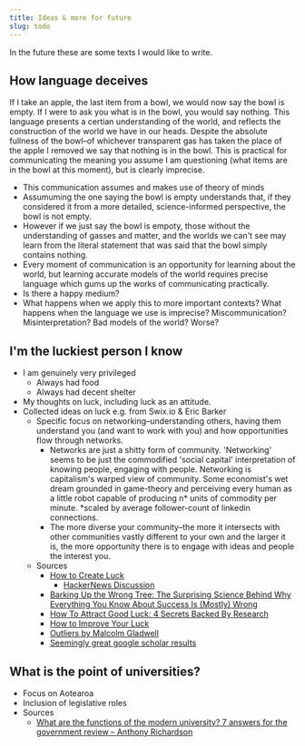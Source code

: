 ```yaml
---
title: Ideas & more for future
slug: todo
---
```


In the future these are some texts I would like to write.

## How language deceives
If I take an apple, the last item from a bowl, we would now say the bowl is empty. If I were to ask you what is in the bowl, you would say nothing. This language presents a certian understanding of the world, and reflects the construction of the world we have in our heads. Despite the absolute fullness of the bowl–of whichever transparent gas has taken the place of the apple I removed we say that nothing is in the bowl. This is practical for communicating the meaning you assume I am questioning (what items are in the bowl at this moment), but is clearly imprecise.
- This communication assumes and makes use of theory of minds
- Assumuming the one saying the bowl is empty understands that, if they considered it from a more detailed, science-informed perspective, the bowl is not empty.
- However if we just say the bowl is empoty, those without the understanding of gasses and matter, and the worlds we can't see may learn from the literal statement that was said that the bowl simply contains nothing.
- Every moment of communication is an opportunity for learning about the world, but learning accurate models of the world requires precise language which gums up the works of communicating practically.
- Is there a happy medium?
- What happens when we apply this to more important contexts? What happens when the language we use is imprecise? Miscommunication? Misinterpretation? Bad models of the world? Worse? 

## I'm the luckiest person I know
- I am genuinely very privileged
    - Always had food
    - Always had decent shelter
- My thoughts on luck, including luck as an attitude.
- Collected ideas on luck e.g. from Swix.io & Eric Barker
    - Specific focus on networking–understanding others, having them understand you (and want to work with you) and how opportunities flow through networks.
        - Networks are just a shitty form of community. 'Networking' seems to be just the commodified 'social capital' interpretation of knowing people, engaging with people. Networking is capitalism's warped view of community. Some economist's wet dream grounded in game-theory and perceiving every human as a little robot capable of producing n* units of commodity per minute. *scaled by average follower-count of linkedin connections.
        - The more diverse your community–the more it intersects with other communities vastly different to your own and the larger it is, the more opportunity there is to engage with ideas and people the interest you.
    - Sources
        - [How to Create Luck](https://www.swyx.io/create-luck)
            - [HackerNews Discussion](https://news.ycombinator.com/item?id=34425525)
        - [Barking Up the Wrong Tree: The Surprising Science Behind Why Everything You Know About Success Is (Mostly) Wrong](https://www.goodreads.com/book/show/31706504-barking-up-the-wrong-tree)
        - [How To Attract Good Luck: 4 Secrets Backed By Research](https://bakadesuyo.com/2015/07/how-to-attract-good-luck/)
        - [How to Improve Your Luck](https://time.com/3222599/how-to-improve-your-luck)
        - [Outliers by Malcolm Gladwell](https://www.goodreads.com/book/show/3228917-outliers)
        - [Seemingly great google scholar results](https://scholar.google.com/scholar?hl=en&as_sdt=0%2C5&q=Lucky+people&btnG=)

## What is the point of universities?
- Focus on Aotearoa
- Inclusion of legislative roles
- Sources
    - [What are the functions of the modern university? 7 answers for the government review – Anthony Richardson](https://theconversation.com/what-are-the-functions-of-the-modern-university-7-answers-for-the-government-review-231261)